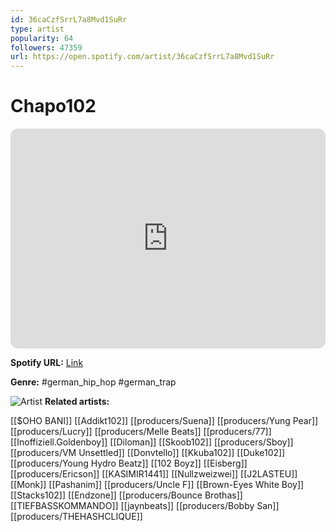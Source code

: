 ```yaml
---
id: 36caCzfSrrL7a8Mvd1SuRr
type: artist
popularity: 64
followers: 47359
url: https://open.spotify.com/artist/36caCzfSrrL7a8Mvd1SuRr
---
```

# Chapo102

<iframe style="border-radius:12px" src="https://open.spotify.com/embed/artist/36caCzfSrrL7a8Mvd1SuRr" width="100%" height="352" frameBorder="0" allowfullscreen="" allow="autoplay; clipboard-write; encrypted-media; fullscreen; picture-in-picture" loading="lazy"></iframe>

**Spotify URL:** [Link](https://open.spotify.com/artist/36caCzfSrrL7a8Mvd1SuRr)

**Genre:**  #german_hip_hop #german_trap

![Artist](https://i.scdn.co/image/ab6761610000e5eba1c9593897a803f9eb1ace04)
**Related artists:**

[[$OHO BANI]]
[[Addikt102]]
[[producers/Suena]]
[[producers/Yung Pear]]
[[producers/Lucry]]
[[producers/Melle Beats]]
[[producers/77]]
[[Inoffiziell.Goldenboy]]
[[Diloman]]
[[Skoob102]]
[[producers/Sboy]]
[[producers/VM Unsettled]]
[[Donvtello]]
[[Kkuba102]]
[[Duke102]]
[[producers/Young Hydro Beatz]]
[[102 Boyz]]
[[Eisberg]]
[[producers/Ericson]]
[[KASIMIR1441]]
[[Nullzweizwei]]
[[J2LASTEU]]
[[Monk]]
[[Pashanim]]
[[producers/Uncle F]]
[[Brown-Eyes White Boy]]
[[Stacks102]]
[[Endzone]]
[[producers/Bounce Brothas]]
[[TIEFBASSKOMMANDO]]
[[jaynbeats]]
[[producers/Bobby San]]
[[producers/THEHASHCLIQUE]]
